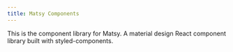 ```yaml
---
title: Matsy Components
---
```


This is the component library for Matsy. 
A material design React component library built with styled-components.
